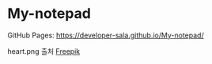 # My-notepad
GitHub Pages: https://developer-sala.github.io/My-notepad/

heart.png 출처 <a href="https://kr.freepik.com/free-psd/hand-holding-heart-symbol-icon-in-3d-rendering_24180827.htm#query=3d%20thank&position=4&from_view=search&track=robertav1_2_sidr">Freepik</a>
